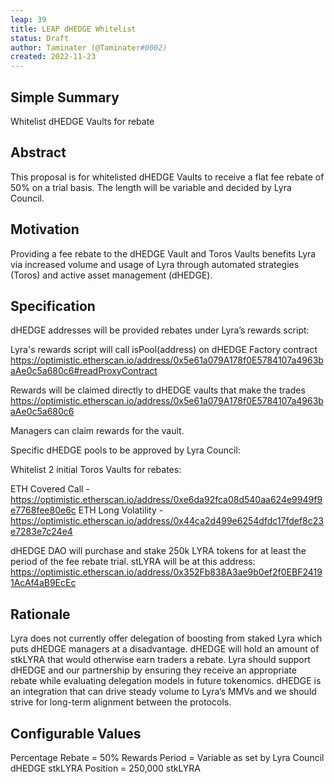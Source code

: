 ```yaml
---
leap: 39
title: LEAP dHEDGE Whitelist
status: Draft
author: Taminater (@Taminater#0002)
created: 2022-11-23
---
```


## Simple Summary
Whitelist dHEDGE Vaults for rebate

## Abstract
This proposal is for whitelisted dHEDGE Vaults to receive a flat fee rebate of 50% on a trial basis. The length will be variable and decided by Lyra Council.

## Motivation
Providing a fee rebate to the dHEDGE Vault and Toros Vaults benefits Lyra via increased volume and usage of Lyra through automated strategies (Toros) and active asset management (dHEDGE). 

## Specification
dHEDGE addresses will be provided rebates under Lyra’s rewards script:

Lyra's rewards script will call isPool(address) on dHEDGE Factory contract https://optimistic.etherscan.io/address/0x5e61a079A178f0E5784107a4963baAe0c5a680c6#readProxyContract

Rewards will be claimed directly to dHEDGE vaults that make the trades https://optimistic.etherscan.io/address/0x5e61a079A178f0E5784107a4963baAe0c5a680c6

Managers can claim rewards for the vault.

Specific dHEDGE pools to be approved by Lyra Council:

Whitelist 2 initial Toros Vaults for rebates:

ETH Covered Call - https://optimistic.etherscan.io/address/0xe6da92fca08d540aa624e9949f9e7768fee80e6c
ETH Long Volatility - https://optimistic.etherscan.io/address/0x44ca2d499e6254dfdc17fdef8c23e7283e7c24e4

dHEDGE DAO will purchase and stake 250k LYRA tokens for at least the period of the fee rebate trial. 
stLYRA will be at this address: https://optimistic.etherscan.io/address/0x352Fb838A3ae9b0ef2f0EBF24191AcAf4aB9EcEc

## Rationale
Lyra does not currently offer delegation of boosting from staked Lyra which puts dHEDGE managers at a disadvantage. dHEDGE will hold an amount of stkLYRA that would otherwise earn traders a rebate. Lyra should support dHEDGE and our partnership by ensuring they receive an appropriate rebate while evaluating delegation models in future tokenomics. dHEDGE is an integration that can drive steady volume to Lyra’s MMVs and we should strive for long-term alignment between the protocols. 

## Configurable Values
Percentage Rebate = 50%
Rewards Period = Variable as set by Lyra Council
dHEDGE stkLYRA Position = 250,000 stkLYRA
